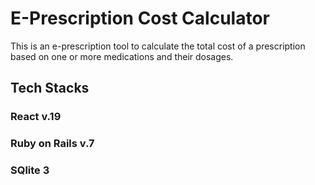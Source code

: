 # E-Prescription Cost Calculator

This is an e-prescription tool to calculate the total cost of a prescription based on one or more medications and their dosages.

## Tech Stacks

### React v.19
### Ruby on Rails v.7
### SQlite 3
